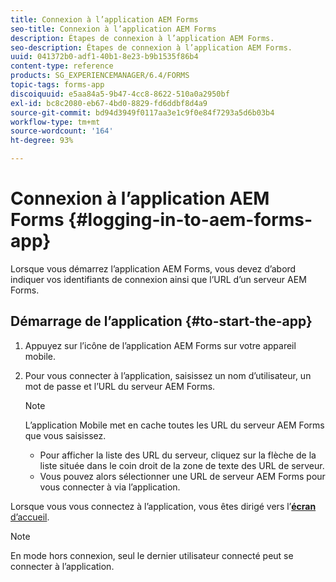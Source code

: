 ```yaml
---
title: Connexion à l’application AEM Forms
seo-title: Connexion à l’application AEM Forms
description: Étapes de connexion à l’application AEM Forms.
seo-description: Étapes de connexion à l’application AEM Forms.
uuid: 041372b0-adf1-40b1-8e23-b9b1535f86b4
content-type: reference
products: SG_EXPERIENCEMANAGER/6.4/FORMS
topic-tags: forms-app
discoiquuid: e5aa84a5-9b47-4cc8-8622-510a0a2950bf
exl-id: bc8c2080-eb67-4bd0-8829-fd6ddbf8d4a9
source-git-commit: bd94d3949f0117aa3e1c9f0e84f7293a5d6b03b4
workflow-type: tm+mt
source-wordcount: '164'
ht-degree: 93%

---
```


# Connexion à l’application AEM Forms {#logging-in-to-aem-forms-app}

Lorsque vous démarrez l’application AEM Forms, vous devez d’abord indiquer vos identifiants de connexion ainsi que l’URL d’un serveur AEM Forms.

## Démarrage de l’application  {#to-start-the-app}

1. Appuyez sur l’icône de l’application AEM Forms sur votre appareil mobile.
1. Pour vous connecter à l’application, saisissez un nom d’utilisateur, un mot de passe et l’URL du serveur AEM Forms.

   >[!NOTE]
   >
   >L’application Mobile met en cache toutes les URL du serveur AEM Forms que vous saisissez.
   >
   >* Pour afficher la liste des URL du serveur, cliquez sur la flèche de la liste située dans le coin droit de la zone de texte des URL de serveur.
   >* Vous pouvez alors sélectionner une URL de serveur AEM Forms pour vous connecter à via l’application.


Lorsque vous vous connectez à l’application, vous êtes dirigé vers l’[**écran** d’accueil](/help/forms/using/home-screen.md).

>[!NOTE]
>
>En mode hors connexion, seul le dernier utilisateur connecté peut se connecter à l’application.
